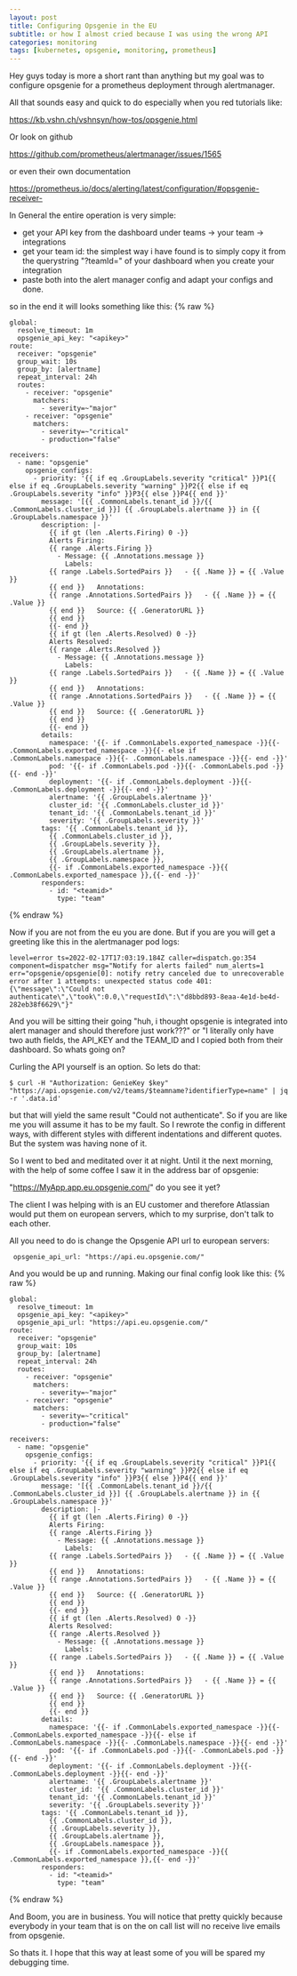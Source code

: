 ```yaml
---
layout: post
title: Configuring Opsgenie in the EU
subtitle: or how I almost cried because I was using the wrong API
categories: monitoring
tags: [kubernetes, opsgenie, monitoring, prometheus]
---
```


Hey guys today is more a short rant than anything but my goal was to configure opsgenie for a prometheus deployment through alertmanager.

All that sounds easy and quick to do especially when you red tutorials like:

<https://kb.vshn.ch/vshnsyn/how-tos/opsgenie.html>

Or look on github

<https://github.com/prometheus/alertmanager/issues/1565>

or even their own documentation

<https://prometheus.io/docs/alerting/latest/configuration/#opsgenie-receiver->

In General the entire operation is very simple:

- get your API key from the dashboard under teams -> your team -> integrations 
- get your team id: the simplest way i have found is to simply copy it from the querystring "?teamId=" of your dashboard when you create your integration
- paste both into the alert manager config  and adapt your configs and done.

so in the end it will looks something like this:
{% raw  %}
``` Alertmanager.Yml
global:
  resolve_timeout: 1m
  opsgenie_api_key: "<apikey>"
route:
  receiver: "opsgenie"
  group_wait: 10s
  group_by: [alertname]
  repeat_interval: 24h
  routes:
    - receiver: "opsgenie"
      matchers:
        - severity=~"major"
    - receiver: "opsgenie"
      matchers:
        - severity=~"critical"
        - production="false"

receivers:
  - name: "opsgenie"
    opsgenie_configs:
      - priority: '{{ if eq .GroupLabels.severity "critical" }}P1{{ else if eq .GroupLabels.severity "warning" }}P2{{ else if eq .GroupLabels.severity "info" }}P3{{ else }}P4{{ end }}'
        message: '[{{ .CommonLabels.tenant_id }}/{{ .CommonLabels.cluster_id }}] {{ .GroupLabels.alertname }} in {{ .GroupLabels.namespace }}'
        description: |-
          {{ if gt (len .Alerts.Firing) 0 -}}
          Alerts Firing:
          {{ range .Alerts.Firing }}
            - Message: {{ .Annotations.message }}
              Labels:
          {{ range .Labels.SortedPairs }}   - {{ .Name }} = {{ .Value }}
          {{ end }}   Annotations:
          {{ range .Annotations.SortedPairs }}   - {{ .Name }} = {{ .Value }}
          {{ end }}   Source: {{ .GeneratorURL }}
          {{ end }}
          {{- end }}
          {{ if gt (len .Alerts.Resolved) 0 -}}
          Alerts Resolved:
          {{ range .Alerts.Resolved }}
            - Message: {{ .Annotations.message }}
              Labels:
          {{ range .Labels.SortedPairs }}   - {{ .Name }} = {{ .Value }}
          {{ end }}   Annotations:
          {{ range .Annotations.SortedPairs }}   - {{ .Name }} = {{ .Value }}
          {{ end }}   Source: {{ .GeneratorURL }}
          {{ end }}
          {{- end }}
        details:
          namespace: '{{- if .CommonLabels.exported_namespace -}}{{- .CommonLabels.exported_namespace -}}{{- else if .CommonLabels.namespace -}}{{- .CommonLabels.namespace -}}{{- end -}}'
          pod: '{{- if .CommonLabels.pod -}}{{- .CommonLabels.pod -}}{{- end -}}'
          deployment: '{{- if .CommonLabels.deployment -}}{{- .CommonLabels.deployment -}}{{- end -}}'
          alertname: '{{ .GroupLabels.alertname }}'
          cluster_id: '{{ .CommonLabels.cluster_id }}'
          tenant_id: '{{ .CommonLabels.tenant_id }}'
          severity: '{{ .GroupLabels.severity }}'
        tags: '{{ .CommonLabels.tenant_id }},
          {{ .CommonLabels.cluster_id }},
          {{ .GroupLabels.severity }},
          {{ .GroupLabels.alertname }},
          {{ .GroupLabels.namespace }},
          {{- if .CommonLabels.exported_namespace -}}{{ .CommonLabels.exported_namespace }},{{- end -}}'
        responders:
          - id: "<teamid>"
            type: "team"
```
{% endraw %}

Now if you are not from the eu you are done. But if you are you will get a greeting like this in the alertmanager pod logs:

``` Pod 
level=error ts=2022-02-17T17:03:19.184Z caller=dispatch.go:354 component=dispatcher msg="Notify for alerts failed" num_alerts=1 err="opsgenie/opsgenie[0]: notify retry canceled due to unrecoverable error after 1 attempts: unexpected status code 401: {\"message\":\"Could not authenticate\",\"took\":0.0,\"requestId\":\"d8bbd893-8eaa-4e1d-be4d-282eb38f6629\"}"
```

And you will be sitting their going "huh, i thought opsgenie is integrated into alert manager and should therefore just work???" or "I literally only have two auth fields, the API_KEY and the TEAM_ID and I copied both from their dashboard. So whats going on?

Curling the API yourself is an option. So lets do that:

``` Console
$ curl -H "Authorization: GenieKey $key" "https://api.opsgenie.com/v2/teams/$teamname?identifierType=name" | jq -r '.data.id'
```

but that will yield the same result "Could not authenticate". So if you are like me you will assume it has to be my fault. So I rewrote the config in different ways, with different styles with different indentations and different quotes. But the system was having none of it.

So I went to bed and meditated over it at night. Until it the next morning, with the help of some coffee I saw it in the address bar of opsgenie:

"https://MyApp.app.eu.opsgenie.com/" do you see it yet?

The client I was helping with is an EU customer and therefore Atlassian would put them on european servers, which to my surprise, don't talk to each other.

All you need to do is change the Opsgenie API url to european servers: 

```
 opsgenie_api_url: "https://api.eu.opsgenie.com/" 
```

And you would be up and running. Making our final config look like this:
{% raw  %}
``` Alertmanager.Yml
global:
  resolve_timeout: 1m
  opsgenie_api_key: "<apikey>"
  opsgenie_api_url: "https://api.eu.opsgenie.com/" 
route:
  receiver: "opsgenie"
  group_wait: 10s
  group_by: [alertname]
  repeat_interval: 24h
  routes:
    - receiver: "opsgenie"
      matchers:
        - severity=~"major"
    - receiver: "opsgenie"
      matchers:
        - severity=~"critical"
        - production="false"

receivers:
  - name: "opsgenie"
    opsgenie_configs:
      - priority: '{{ if eq .GroupLabels.severity "critical" }}P1{{ else if eq .GroupLabels.severity "warning" }}P2{{ else if eq .GroupLabels.severity "info" }}P3{{ else }}P4{{ end }}'
        message: '[{{ .CommonLabels.tenant_id }}/{{ .CommonLabels.cluster_id }}] {{ .GroupLabels.alertname }} in {{ .GroupLabels.namespace }}'
        description: |-
          {{ if gt (len .Alerts.Firing) 0 -}}
          Alerts Firing:
          {{ range .Alerts.Firing }}
            - Message: {{ .Annotations.message }}
              Labels:
          {{ range .Labels.SortedPairs }}   - {{ .Name }} = {{ .Value }}
          {{ end }}   Annotations:
          {{ range .Annotations.SortedPairs }}   - {{ .Name }} = {{ .Value }}
          {{ end }}   Source: {{ .GeneratorURL }}
          {{ end }}
          {{- end }}
          {{ if gt (len .Alerts.Resolved) 0 -}}
          Alerts Resolved:
          {{ range .Alerts.Resolved }}
            - Message: {{ .Annotations.message }}
              Labels:
          {{ range .Labels.SortedPairs }}   - {{ .Name }} = {{ .Value }}
          {{ end }}   Annotations:
          {{ range .Annotations.SortedPairs }}   - {{ .Name }} = {{ .Value }}
          {{ end }}   Source: {{ .GeneratorURL }}
          {{ end }}
          {{- end }}
        details:
          namespace: '{{- if .CommonLabels.exported_namespace -}}{{- .CommonLabels.exported_namespace -}}{{- else if .CommonLabels.namespace -}}{{- .CommonLabels.namespace -}}{{- end -}}'
          pod: '{{- if .CommonLabels.pod -}}{{- .CommonLabels.pod -}}{{- end -}}'
          deployment: '{{- if .CommonLabels.deployment -}}{{- .CommonLabels.deployment -}}{{- end -}}'
          alertname: '{{ .GroupLabels.alertname }}'
          cluster_id: '{{ .CommonLabels.cluster_id }}'
          tenant_id: '{{ .CommonLabels.tenant_id }}'
          severity: '{{ .GroupLabels.severity }}'
        tags: '{{ .CommonLabels.tenant_id }},
          {{ .CommonLabels.cluster_id }},
          {{ .GroupLabels.severity }},
          {{ .GroupLabels.alertname }},
          {{ .GroupLabels.namespace }},
          {{- if .CommonLabels.exported_namespace -}}{{ .CommonLabels.exported_namespace }},{{- end -}}'
        responders:
          - id: "<teamid>"
            type: "team"
```
{% endraw %}

And Boom, you are in business. You will notice that pretty quickly because everybody in your team that is on the on call list will no receive live emails from opsgenie.

So thats it. 
I hope that this way at least some of you will be spared my debugging time.
